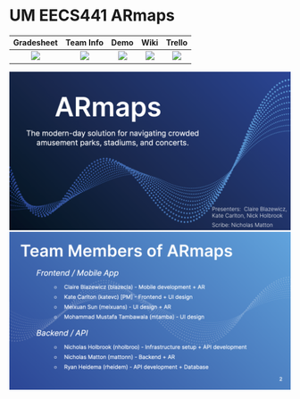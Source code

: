 # UM EECS441 ARmaps

| Gradesheet | Team Info | Demo  |  Wiki |  Trello  |
|:----------:|:---------:|:-----:|:-----:|:--------:|
|[<img src="https://eecs441.eecs.umich.edu/img/admin/grades3.png">][grade_sheet]|[<img src="https://eecs441.eecs.umich.edu/img/admin/team.png">][team_contract]|[<img src="https://eecs441.eecs.umich.edu/img/admin/video.png">][demo_page]|[<img src="https://eecs441.eecs.umich.edu/img/admin/wiki.png">][wiki_page]|[<img src="https://eecs441.eecs.umich.edu/img/admin/trello.png">][process_page]|

![Elevator Pitch](/assets/armaps.png)
![Team](/assets/armaps_team.png)

[grade_sheet]: https://docs.google.com/spreadsheets/d/1lDYbenQKYUpSqvvMy0rsRXubkJEPmhJK0bqvqnHGVj8/edit?usp=sharing
[team_contract]: /assets/armaps_contract.pdf
[demo_page]: https://youtube.com/
[wiki_page]: https://github.com/mohtamba/ARmaps/wiki
[process_page]: https://trello.com/
